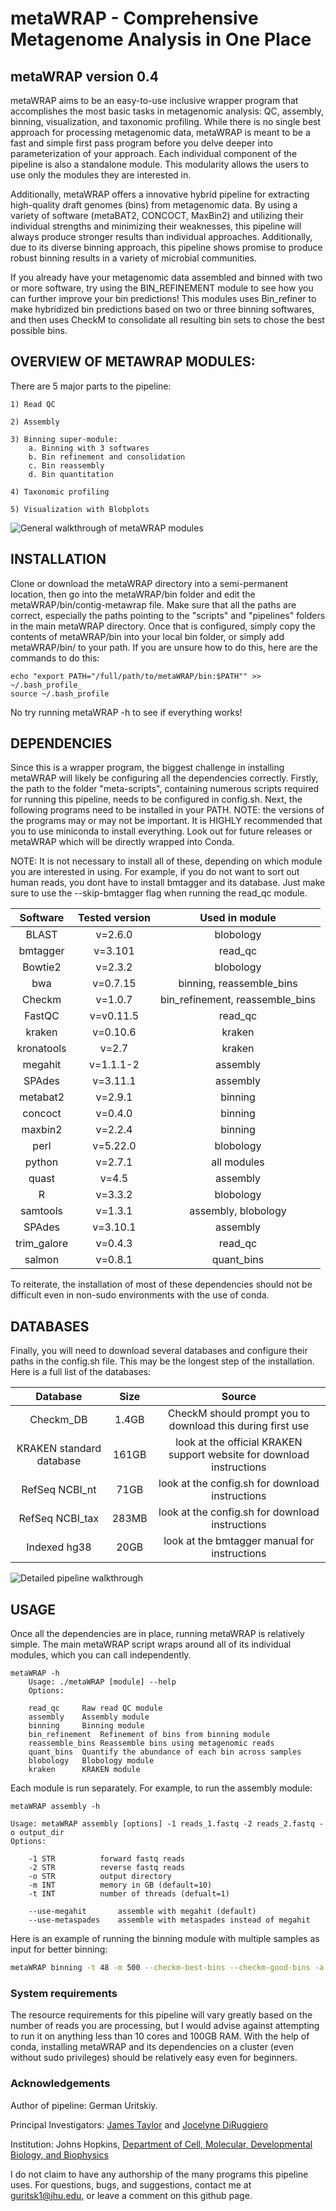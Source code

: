 # metaWRAP - Comprehensive Metagenome Analysis in One Place
## metaWRAP version 0.4

 metaWRAP aims to be an easy-to-use inclusive wrapper program that accomplishes the most basic tasks in metagenomic analysis: QC, assembly, binning, visualization, and taxonomic profiling. While there is no single best approach for processing metagenomic data, metaWRAP is meant to be a fast and simple first pass program before you delve deeper into parameterization of your approach. Each individual component of the pipeline is also a standalone module. This modularity allows the users to use only the modules they are interested in. 
 
 Additionally, metaWRAP offers a innovative hybrid pipeline for extracting high-quality draft genomes (bins) from metagenomic data. By using a variety of software (metaBAT2, CONCOCT, MaxBin2) and utilizing their individual strengths and minimizing their weaknesses, this pipeline will always produce stronger results than individual approaches. Additionally, due to its diverse binning approach, this pipeline shows promise to produce robust binning results in a variety of microbial communities. 

 If you already have your metagenomic data assembled and binned with two or more software, try using the BIN_REFINEMENT module to see how you can further improve your bin predictions! This modules uses Bin_refiner to make hybridized bin predictions based on two or three binning softwares, and then uses CheckM to consolidate all resulting bin sets to chose the best possible bins.
  

## OVERVIEW OF METAWRAP MODULES:

  There are 5 major parts to the pipeline:
  
    1) Read QC
    
    2) Assembly
    
    3) Binning super-module:
    	a. Binning with 3 softwares
		b. Bin refinement and consolidation
		c. Bin reassembly
		d. Bin quantitation
    
    4) Taxonomic profiling
    
    5) Visualization with Blobplots
  
  
    
  ![General walkthrough of metaWRAP modules](https://i.imgur.com/s9yAuQa.png)
   
    

  
## INSTALLATION

 Clone or download the metaWRAP directory into a semi-permanent location, then go into the metaWRAP/bin folder and edit the metaWRAP/bin/contig-metawrap file. Make sure that all the paths are correct, especially the paths pointing to the "scripts" and "pipelines" folders in the main metaWRAP directory. Once that is configured, simply copy the contents of metaWRAP/bin into your local bin folder, or simply add metaWRAP/bin/ to your path. If you are unsure how to do this, here are the commands to do this:
 
 ```
 echo "export PATH="/full/path/to/metaWRAP/bin:$PATH"" >> ~/.bash_profile_
 source ~/.bash_profile
 ```
 
 No try running metaWRAP -h to see if everything works!



## DEPENDENCIES

  Since this is a wrapper program, the biggest challenge in installing metaWRAP will likely be configuring all the dependencies correctly. Firstly, the path to the folder "meta-scripts", containing numerous scripts required for running this pipeline, needs to be configured in config.sh. Next, the following programs need to be installed in your PATH. NOTE: the versions of the programs may or may not be important. It is HIGHLY recommended that you to use miniconda to install everything. Look out for future releases or metaWRAP which will be directly wrapped into Conda. 
  
  NOTE: It is not necessary to install all of these, depending on which module you are interested in using. For example, if you do not want to sort out human reads, you dont have to install bmtagger and its database. Just make sure to use the --skip-bmtagger flag when running the read_qc module.

|    Software     | Tested version  |  Used in module 			|
|:---------------:|:---------------:|:---------------------------------:| 
|    BLAST        |    v=2.6.0      |  blobology			|
|    bmtagger     |    v=3.101      |  read_qc				|
|    Bowtie2      |    v=2.3.2      |  blobology			|
|    bwa          |    v=0.7.15     |  binning, reassemble_bins		|
|    Checkm       |    v=1.0.7      |  bin_refinement, reassemble_bins	|
|    FastQC       |    v=v0.11.5    |  read_qc				|
|    kraken       |    v=0.10.6     |  kraken				|
|    kronatools   |    v=2.7        |  kraken				|
|    megahit      |    v=1.1.1-2    |  assembly				|
|    SPAdes	  |    v=3.11.1	    |  assembly				|
|    metabat2     |    v=2.9.1      |  binning				|
|    concoct	  |    v=0.4.0	    |  binning				|
|    maxbin2      |    v=2.2.4      |  binning				|
|    perl         |    v=5.22.0     |  blobology			|
|    python       |    v=2.7.1      |  all modules			|
|    quast        |    v=4.5        |  assembly				|
|    R            |    v=3.3.2      |  blobology			|
|    samtools     |    v=1.3.1      |  assembly, blobology		|
|    SPAdes       |    v=3.10.1     |  assembly				|
|    trim_galore  |    v=0.4.3      |  read_qc     			|
|    salmon 	  |    v=0.8.1	    |  quant_bins			|


 To reiterate, the installation of most of these dependencies should not be difficult even in non-sudo environments with the use of conda. 


## DATABASES

Finally, you will need to download several databases and configure their paths in the config.sh file. This may be the longest step of the installation. Here is a full list of the databases:

|    Database     | Size  | Source |
|:---------------:|:---------------:|:-----:| 
|Checkm_DB		 |1.4GB| 	CheckM should prompt you to download this during first use	|
|KRAKEN standard database|161GB | 	look at the official KRAKEN support website for download instructions 		|
|RefSeq NCBI_nt 	|71GB | 	look at the config.sh for download instructions					|
|RefSeq NCBI_tax 	|283MB | 	look at the config.sh for download instructions					|
|Indexed hg38  		|  20GB | 	look at the bmtagger manual for instructions					|


  ![Detailed pipeline walkthrough](https://i.imgur.com/iNa6oUF.png)




## USAGE

Once all the dependencies are in place, running metaWRAP is relatively simple. The main metaWRAP script wraps around all of its individual modules, which you can call independently.

```
metaWRAP -h
	Usage: ./metaWRAP [module] --help
	Options:

	read_qc		Raw read QC module
	assembly	Assembly module
	binning		Binning module
	bin_refinement	Refinement of bins from binning module
	reassemble_bins Reassemble bins using metagenomic reads
	quant_bins	Quantify the abundance of each bin across samples
	blobology	Blobology module
	kraken		KRAKEN module
```

Each module is run separately. For example, to run the assembly module:

```
metaWRAP assembly -h

Usage: metaWRAP assembly [options] -1 reads_1.fastq -2 reads_2.fastq -o output_dir
Options:

	-1 STR          forward fastq reads
	-2 STR          reverse fastq reads
	-o STR          output directory
	-m INT          memory in GB (default=10)
	-t INT          number of threads (defualt=1)

	--use-megahit		assemble with megahit (default)
	--use-metaspades	assemble with metaspades instead of megahit
```


Here is an example of running the binning module with multiple samples as input for better binning:
```bash
metaWRAP binning -t 48 -m 500 --checkm-best-bins --checkm-good-bins -a coassembly.fa -o binning_out sampleA_1.fastq sampleA_2.fastq sampleB_1.fastq sampleB_2.fastq sampleC_1.fastq sampleC_2.fastq
```



###  System requirements
 The resource requirements for this pipeline will vary greatly based on the number of reads you are processing, but I would advise against attempting to run it on anything less than 10 cores and 100GB RAM. With the help of conda, installing metaWRAP and its dependencies on a cluster (even without sudo privileges) should be relatively easy even for beginners.



### Acknowledgements
Author of pipeline: German Uritskiy.

Principal Investigators: [James Taylor](http://bio.jhu.edu/directory/james-taylor/) and [Jocelyne DiRuggiero](http://bio.jhu.edu/directory/jocelyne-diruggiero/)

Institution: Johns Hopkins, [Department of Cell, Molecular, Developmental Biology, and Biophysics](http://cmdb.jhu.edu/) 

I do not claim to have any authorship of the many programs this pipeline uses. For questions, bugs, and suggestions, contact me at guritsk1@jhu.edu, or leave a comment on this github page.


